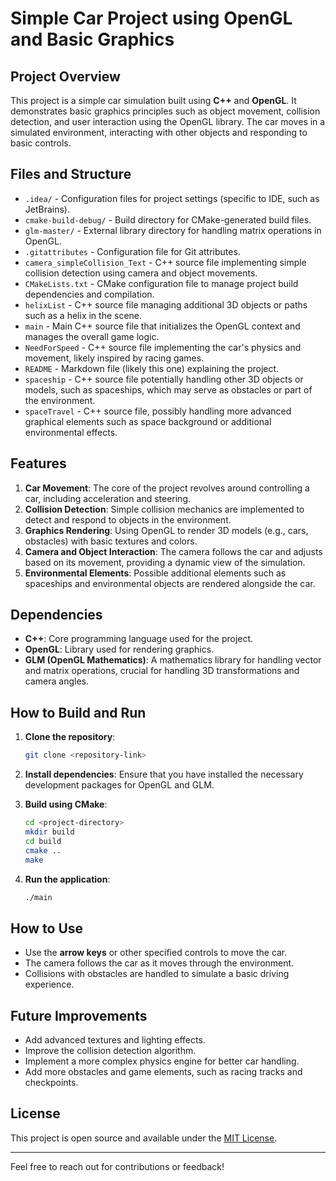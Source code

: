# Simple Car Project using OpenGL and Basic Graphics

## Project Overview
This project is a simple car simulation built using **C++** and **OpenGL**. It demonstrates basic graphics principles such as object movement, collision detection, and user interaction using the OpenGL library. The car moves in a simulated environment, interacting with other objects and responding to basic controls.

## Files and Structure

- `.idea/` - Configuration files for project settings (specific to IDE, such as JetBrains).
- `cmake-build-debug/` - Build directory for CMake-generated build files.
- `glm-master/` - External library directory for handling matrix operations in OpenGL.
- `.gitattributes` - Configuration file for Git attributes.
- `camera_simpleCollision_Text` - C++ source file implementing simple collision detection using camera and object movements.
- `CMakeLists.txt` - CMake configuration file to manage project build dependencies and compilation.
- `helixList` - C++ source file managing additional 3D objects or paths such as a helix in the scene.
- `main` - Main C++ source file that initializes the OpenGL context and manages the overall game logic.
- `NeedForSpeed` - C++ source file implementing the car's physics and movement, likely inspired by racing games.
- `README` - Markdown file (likely this one) explaining the project.
- `spaceship` - C++ source file potentially handling other 3D objects or models, such as spaceships, which may serve as obstacles or part of the environment.
- `spaceTravel` - C++ source file, possibly handling more advanced graphical elements such as space background or additional environmental effects.

## Features
1. **Car Movement**: The core of the project revolves around controlling a car, including acceleration and steering.
2. **Collision Detection**: Simple collision mechanics are implemented to detect and respond to objects in the environment.
3. **Graphics Rendering**: Using OpenGL to render 3D models (e.g., cars, obstacles) with basic textures and colors.
4. **Camera and Object Interaction**: The camera follows the car and adjusts based on its movement, providing a dynamic view of the simulation.
5. **Environmental Elements**: Possible additional elements such as spaceships and environmental objects are rendered alongside the car.

## Dependencies
- **C++**: Core programming language used for the project.
- **OpenGL**: Library used for rendering graphics.
- **GLM (OpenGL Mathematics)**: A mathematics library for handling vector and matrix operations, crucial for handling 3D transformations and camera angles.

## How to Build and Run

1. **Clone the repository**:
   ```bash
   git clone <repository-link>
   ```

2. **Install dependencies**: Ensure that you have installed the necessary development packages for OpenGL and GLM.

3. **Build using CMake**:
   ```bash
   cd <project-directory>
   mkdir build
   cd build
   cmake ..
   make
   ```

4. **Run the application**:
   ```bash
   ./main
   ```

## How to Use

- Use the **arrow keys** or other specified controls to move the car.
- The camera follows the car as it moves through the environment.
- Collisions with obstacles are handled to simulate a basic driving experience.
  
## Future Improvements

- Add advanced textures and lighting effects.
- Improve the collision detection algorithm.
- Implement a more complex physics engine for better car handling.
- Add more obstacles and game elements, such as racing tracks and checkpoints.

## License
This project is open source and available under the [MIT License](https://opensource.org/licenses/MIT).

---

Feel free to reach out for contributions or feedback!